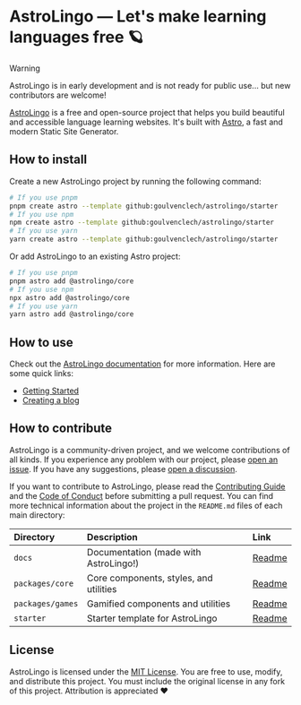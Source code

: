 # AstroLingo — Let's make learning languages free 🪐

> [!WARNING]
> AstroLingo is in early development and is not ready for public use... but new contributors are welcome!

[AstroLingo](https://astropi.goulven-clech.dev/) is a free and open-source project that helps you build beautiful and accessible language learning websites. It's built with [Astro](https://astro.build/), a fast and modern Static Site Generator.

## How to install

Create a new AstroLingo project by running the following command:

```bash
# If you use pnpm
pnpm create astro --template github:goulvenclech/astrolingo/starter
# If you use npm
npm create astro --template github:goulvenclech/astrolingo/starter
# If you use yarn
yarn create astro --template github:goulvenclech/astrolingo/starter
```

Or add AstroLingo to an existing Astro project:

```bash
# If you use pnpm
pnpm astro add @astrolingo/core
# If you use npm
npx astro add @astrolingo/core
# If you use yarn
yarn astro add @astrolingo/core
```

## How to use

Check out the [AstroLingo documentation](https://astropi.goulven-clech.dev/) for more information. Here are some quick links:

- [Getting Started](https://astropi.goulven-clech.dev/learn/2-getting-started)
- [Creating a blog](https://astropi.goulven-clech.dev/learn/3-create-a-blog)

## How to contribute

AstroLingo is a community-driven project, and we welcome contributions of all kinds. If you experience any problem with our project, please [open an issue](https://github.com/goulvenclech/astrolingo/issues). If you have any suggestions, please [open a discussion](https://github.com/goulvenclech/astrolingo/discussions).

If you want to contribute to AstroLingo, please read the [Contributing Guide](./CONTRIBUTING.md) and the [Code of Conduct](./CODE_OF_CONDUCT.md) before submitting a pull request. You can find more technical information about the project in the `README.md` files of each main directory:

| Directory        | Description                            | Link                                 |
| :--------------- | :------------------------------------- | :----------------------------------- |
| `docs`           | Documentation (made with AstroLingo!)  | [Readme](./docs/README.md)           |
| `packages/core`  | Core components, styles, and utilities | [Readme](./packages/core/README.md)  |
| `packages/games` | Gamified components and utilities      | [Readme](./packages/games/README.md) |
| `starter`        | Starter template for AstroLingo        | [Readme](./starter/README.md)        |

## License

AstroLingo is licensed under the [MIT License](./LICENSE.md). You are free to use, modify, and distribute this project. You must include the original license in any fork of this project. Attribution is appreciated ❤️